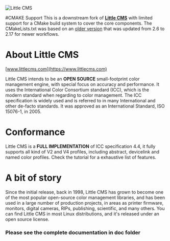 
![Little CMS](doc/logo-small.png)

#CMAKE Support
This is a downstream fork of [**Little CMS**](https://www.littlecms.com) with limited support for a CMake build system to cover the core components. The CMakeLists.txt was based on an [older version](https://github.com/mindw/little-CMS-cmake) that was updated from 2.6 to 2.17 for newer workflows.


# About Little CMS
[www.littlecms.com](https://www.littlecms.com)

Little CMS intends to be an **OPEN SOURCE** small-footprint color management engine, with special focus on accuracy and performance. It uses the International Color Consortium standard (ICC), which is the modern standard when regarding to color management. The ICC specification is widely used and is referred to in many International and other de-facto standards. It was approved as an International Standard, ISO 15076-1, in 2005. 



# Conformance
Little CMS is a **FULL IMPLEMENTATION** of ICC specification 4.4, it fully supports all kind of V2 and V4 profiles, including abstract, devicelink and named color profiles. Check the tutorial for a exhaustive list of features. 


# A bit of story
Since the initial release, back in 1998, Little CMS has grown to become one of the most popular open-source color management libraries, and has been used in a large number of production projects, in areas as printer firmware, monitors, digital cameras, RIPs, publishing, scientific, and many others. You can find Little CMS in most Linux distributions, and it's released under an open source license. 

### Please see the complete documentation in doc folder
